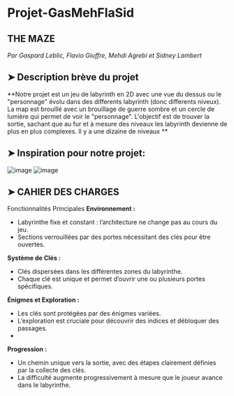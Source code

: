 # Projet-GasMehFlaSid
## THE MAZE
*Par Gaspard Leblic, Flavio Giuffre, Mehdi Agrebi et Sidney Lambert*

## ➤ Description brève du projet
**Notre projet est un jeu de labyrinth en 2D avec une vue du dessus ou le "personnage" évolu dans des differents labyrinth (donc differents niveux). La map est brouillé avec un brouillage de guerre sombre et un cercle de lumière qui permet de voir le "personnage". L'objectif est de trouver la sortie, sachant que au fur et à mesure des niveaux les labyrinth devienne de plus en plus complexes. Il y a une dizaine de niveaux **

## ➤ Inspiration pour notre projet: 
![image](https://github.com/user-attachments/assets/597348c0-8812-43ee-9e0f-db40a2a2f217)
![image](https://github.com/user-attachments/assets/81fe90ba-0cbc-4f9a-aca0-8b6937e0c722) 


## ➤ CAHIER DES CHARGES
Fonctionnalités Principales
**Environnement :**
- Labyrinthe fixe et constant : l’architecture ne change pas au cours du jeu.
- Sections verrouillées par des portes nécessitant des clés pour être ouvertes.
  
**Système de Clés :**
- Clés dispersées dans les différentes zones du labyrinthe.
- Chaque clé est unique et permet d’ouvrir une ou plusieurs portes spécifiques.
  
**Énigmes et Exploration :**
- Les clés sont protégées par des énigmes variées.
- L’exploration est cruciale pour découvrir des indices et débloquer des passages.
- 
**Progression :**
- Un chemin unique vers la sortie, avec des étapes clairement définies par la collecte des clés.
- La difficulté augmente progressivement à mesure que le joueur avance dans le labyrinthe.

